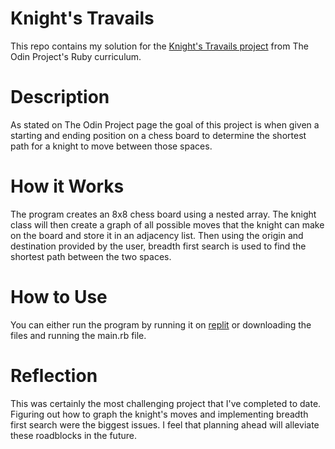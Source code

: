 # Knight's Travails

This repo contains my solution for the [Knight's Travails project](https://www.theodinproject.com/lessons/ruby-knights-travails) from The Odin Project's Ruby curriculum.

# Description

As stated on The Odin Project page the goal of this project is when given a starting and ending position on a chess board to determine the shortest path for a knight to move between those spaces.

# How it Works

The program creates an 8x8 chess board using a nested array. The knight class will then create a graph of all possible moves that the knight can make on the board and store it in an adjacency list. Then using the origin and destination provided by the user,  breadth first search is used to find the shortest path between the two spaces.

# How to Use

You can either run the program by running it on [replit](https://replit.com/@drossano1/knights-travails?v=1) or downloading the files and running the main.rb file.

# Reflection

This was certainly the most challenging project that I've completed to date. Figuring out how to graph the knight's moves and implementing breadth first search were the biggest issues. I feel that planning ahead will alleviate these roadblocks in the future.

